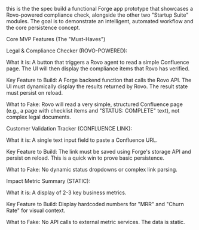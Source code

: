 this is the the spec
build a functional Forge app prototype that showcases a Rovo-powered compliance check, alongside the other two "Startup Suite" modules. The goal is to demonstrate an intelligent, automated workflow and the core persistence concept.

Core MVP Features (The "Must-Haves")

Legal & Compliance Checker (ROVO-POWERED):

What it is: A button that triggers a Rovo agent to read a simple Confluence page. The UI will then display the compliance items that Rovo has verified.

Key Feature to Build: A Forge backend function that calls the Rovo API. The UI must dynamically display the results returned by Rovo. The result state must persist on reload.

What to Fake: Rovo will read a very simple, structured Confluence page (e.g., a page with checklist items and "STATUS: COMPLETE" text), not complex legal documents.

Customer Validation Tracker (CONFLUENCE LINK):

What it is: A single text input field to paste a Confluence URL.

Key Feature to Build: The link must be saved using Forge's storage API and persist on reload. This is a quick win to prove basic persistence.

What to Fake: No dynamic status dropdowns or complex link parsing.

Impact Metric Summary (STATIC):

What it is: A display of 2-3 key business metrics.

Key Feature to Build: Display hardcoded numbers for "MRR" and "Churn Rate" for visual context.

What to Fake: No API calls to external metric services. The data is static.

